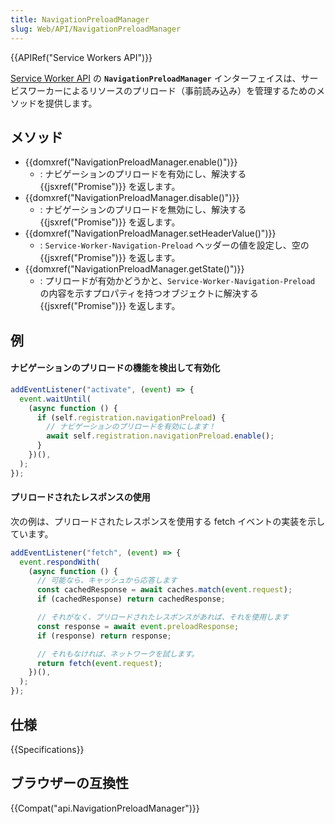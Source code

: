 ```yaml
---
title: NavigationPreloadManager
slug: Web/API/NavigationPreloadManager
---
```


{{APIRef("Service Workers API")}}

[Service Worker API](/ja/docs/Web/API/Service_Worker_API) の **`NavigationPreloadManager`** インターフェイスは、サービスワーカーによるリソースのプリロード（事前読み込み）を管理するためのメソッドを提供します。

## メソッド

- {{domxref("NavigationPreloadManager.enable()")}}
  - : ナビゲーションのプリロードを有効にし、解決する {{jsxref("Promise")}} を返します。
- {{domxref("NavigationPreloadManager.disable()")}}
  - : ナビゲーションのプリロードを無効にし、解決する {{jsxref("Promise")}} を返します。
- {{domxref("NavigationPreloadManager.setHeaderValue()")}}
  - : `Service-Worker-Navigation-Preload` ヘッダーの値を設定し、空の {{jsxref("Promise")}} を返します。
- {{domxref("NavigationPreloadManager.getState()")}}
  - : プリロードが有効かどうかと、`Service-Worker-Navigation-Preload` の内容を示すプロパティを持つオブジェクトに解決する {{jsxref("Promise")}} を返します。

## 例

#### ナビゲーションのプリロードの機能を検出して有効化

```js
addEventListener("activate", (event) => {
  event.waitUntil(
    (async function () {
      if (self.registration.navigationPreload) {
        // ナビゲーションのプリロードを有効にします！
        await self.registration.navigationPreload.enable();
      }
    })(),
  );
});
```

#### プリロードされたレスポンスの使用

次の例は、プリロードされたレスポンスを使用する fetch イベントの実装を示しています。

```js
addEventListener("fetch", (event) => {
  event.respondWith(
    (async function () {
      // 可能なら、キャッシュから応答します
      const cachedResponse = await caches.match(event.request);
      if (cachedResponse) return cachedResponse;

      // それがなく、プリロードされたレスポンスがあれば、それを使用します
      const response = await event.preloadResponse;
      if (response) return response;

      // それもなければ、ネットワークを試します。
      return fetch(event.request);
    })(),
  );
});
```

## 仕様

{{Specifications}}

## ブラウザーの互換性

{{Compat("api.NavigationPreloadManager")}}
